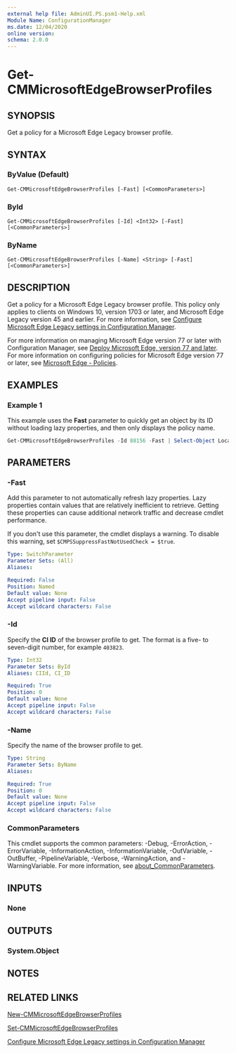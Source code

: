 ```yaml
---
external help file: AdminUI.PS.psm1-Help.xml
Module Name: ConfigurationManager
ms.date: 12/04/2020
online version:
schema: 2.0.0
---
```


# Get-CMMicrosoftEdgeBrowserProfiles

## SYNOPSIS

Get a policy for a Microsoft Edge Legacy browser profile.

## SYNTAX

### ByValue (Default)
```
Get-CMMicrosoftEdgeBrowserProfiles [-Fast] [<CommonParameters>]
```

### ById
```
Get-CMMicrosoftEdgeBrowserProfiles [-Id] <Int32> [-Fast] [<CommonParameters>]
```

### ByName
```
Get-CMMicrosoftEdgeBrowserProfiles [-Name] <String> [-Fast] [<CommonParameters>]
```

## DESCRIPTION

Get a policy for a Microsoft Edge Legacy browser profile. This policy only applies to clients on Windows 10, version 1703 or later, and Microsoft Edge Legacy version 45 and earlier. For more information, see [Configure Microsoft Edge Legacy settings in Configuration Manager](/mem/configmgr/compliance/deploy-use/browser-profiles).

For more information on managing Microsoft Edge version 77 or later with Configuration Manager, see [Deploy Microsoft Edge, version 77 and later](/mem/configmgr/apps/deploy-use/deploy-edge). For more information on configuring policies for Microsoft Edge version 77 or later, see [Microsoft Edge - Policies](/DeployEdge/microsoft-edge-policies).

## EXAMPLES

### Example 1

This example uses the **Fast** parameter to quickly get an object by its ID without loading lazy properties, and then only displays the policy name.

```powershell
Get-CMMicrosoftEdgeBrowserProfiles -Id 88156 -Fast | Select-Object LocalizedDisplayName
```

## PARAMETERS

### -Fast

Add this parameter to not automatically refresh lazy properties. Lazy properties contain values that are relatively inefficient to retrieve. Getting these properties can cause additional network traffic and decrease cmdlet performance.

If you don't use this parameter, the cmdlet displays a warning. To disable this warning, set `$CMPSSuppressFastNotUsedCheck = $true`.

```yaml
Type: SwitchParameter
Parameter Sets: (All)
Aliases:

Required: False
Position: Named
Default value: None
Accept pipeline input: False
Accept wildcard characters: False
```

### -Id

Specify the **CI ID** of the browser profile to get. The format is a five- to seven-digit number, for example `403823`.

```yaml
Type: Int32
Parameter Sets: ById
Aliases: CIId, CI_ID

Required: True
Position: 0
Default value: None
Accept pipeline input: False
Accept wildcard characters: False
```

### -Name

Specify the name of the browser profile to get.

```yaml
Type: String
Parameter Sets: ByName
Aliases:

Required: True
Position: 0
Default value: None
Accept pipeline input: False
Accept wildcard characters: False
```

### CommonParameters
This cmdlet supports the common parameters: -Debug, -ErrorAction, -ErrorVariable, -InformationAction, -InformationVariable, -OutVariable, -OutBuffer, -PipelineVariable, -Verbose, -WarningAction, and -WarningVariable. For more information, see [about_CommonParameters](http://go.microsoft.com/fwlink/?LinkID=113216).

## INPUTS

### None

## OUTPUTS

### System.Object
## NOTES

## RELATED LINKS

[New-CMMicrosoftEdgeBrowserProfiles](New-CMMicrosoftEdgeBrowserProfiles.md)

[Set-CMMicrosoftEdgeBrowserProfiles](Set-CMMicrosoftEdgeBrowserProfiles.md)

[Configure Microsoft Edge Legacy settings in Configuration Manager](/mem/configmgr/compliance/deploy-use/browser-profiles)
